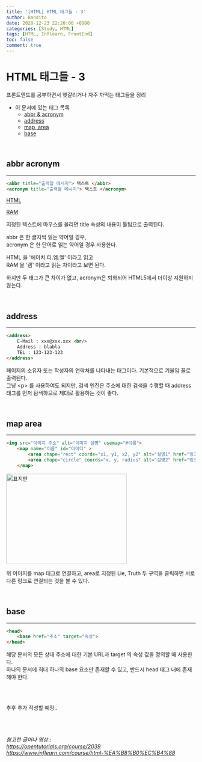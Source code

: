 ```yaml
---
title: '[HTML] HTML 태그들 - 3'
author: Bandito
date: 2020-12-23 22:20:00 +0900
categories: [Study, HTML]
tags: [HTML, Inflearn, FrontEnd]
toc: false
comment: true
---
```


# HTML 태그들 - 3

프론트엔드를 공부하면서 햇갈리거나 자주 까먹는 태그들을 정리

+ 이 문서에 있는 태그 목록
    - [abbr & acronym](#abbr-acronym)
    - [address](#address)
    - [map, area](#map-area)
    - [base](#base)
    

<br/>

## abbr acronym
***
```html
<abbr title="출력할 메시지"> 텍스트 </abbr>
<acronym title="출력할 메시지"> 텍스트 </acronym>
```
<abbr title="Hyper Text Mark Language"> HTML </abbr>

<acronym title="Random Access Memory"> RAM </acronym>

지정된 텍스트에 마우스를 올리면 title 속성의 내용이 툴팁으로 출력된다.

abbr 은 한 글자씩 읽는 약어일 경우,    
acronym 은 한 단어로 읽는 약어일 경우 사용한다.   

HTML 을 '에이치.티.엠.엘' 이라고 읽고    
RAM 을 '램' 이라고 읽는 차이라고 보면 된다.   

하지만 두 태그가 큰 차이가 없고, acronym은 퇴화되어 HTML5에서 더이상 지원하지 않는다.

<br/>

## address
***
```html
<address>
    E-Mail : xxx@xxx.xxx <br/>
    Address : blabla
    TEL : 123-123-123
</address>
```

페이지의 소유자 또는 작성자의 연락처를 나타내는 태그이다. 기본적으로 기울임 꼴로 출력된다.    
그냥 &lt;p&gt; 를 사용하여도 되지만, 검색 엔진은 주소에 대한 검색을 수행할 때 address 태그를 먼저 탐색하므로 제대로 활용하는 것이 좋다.   

<br/>

## map area
***
```html
<img src="이미지 주소" alt="이미지 설명" usemap="#이름">
    <map name="이름" id="아이디" >
        <area chape="rect" coords="x1, y1, x2, y2" alt="설명1" href="링크1" target="_blank">
        <area chape="circle" coords="x, y, radius" alt="설명2" href="링크2" target="_blank">
    </map>
```
<img src="https://drive.google.com/uc?export=view&id=1GLsbT8TbtMLK03HVzBJmnUpWx3aypaF5" alt="표지판" usemap="#sign" style="width:320px; height:240px">
<map name="sign" id="sign" >
    <area shape="rect" coords="210,200,70,130" alt="진실" href="https://ko.wikipedia.org/wiki/%EC%A7%84%EC%8B%A4">
    <area shape="rect" coords="90,60,180,130" alt="거짓" href="https://ko.wikipedia.org/wiki/%EA%B1%B0%EC%A7%93%EB%A7%90">
</map>

위 이미지를 map 태그로 연결하고, area로 지정된 Lie, Truth 두 구역을 클릭하면 서로 다른 링크로 연결되는 것을 볼 수 있다.


<br/>

## base
***
```html
<head>
    <base href="주소" target="속성">
</head>
```

해당 문서의 모든 상대 주소에 대한 기본 URL과 target 의 속성 값을 정의할 때 사용한다.   
하나의 문서에 최대 하나의 base 요소만 존재할 수 있고, 반드시 head 태그 내에 존재해야 한다.



<br/> <br/>

추후 추가 작성할 예정..



<br/><br/><br/>
_참고한 글이나 영상 :_   
_<https://opentutorials.org/course/2039>_   
_<https://www.inflearn.com/course/html-%EA%B8%B0%EC%B4%88>_
